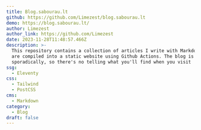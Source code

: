 ```yaml
---
title: Blog.sabourau.lt
github: https://github.com/Limezest/blog.sabourau.lt
demo: https://blog.sabourau.lt/
author: Limezest
author_link: https://github.com/Limezest
date: 2023-11-28T11:48:57.466Z
description: >-
  This repository contains a collection of articles I write with Markdown that
  are compiled into a static website using Github Actions. The blog is updated
  sporadically, so there's no telling what you'll find when you visit
ssg:
  - Eleventy
css:
  - Tailwind
  - PostCSS
cms:
  - Markdown
category:
  - Blog
draft: false
---
```

